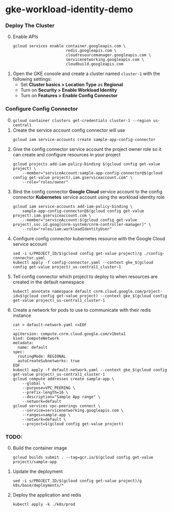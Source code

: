 # gke-workload-identity-demo

### Deploy The Cluster
0. Enable APIs
    ```
    gcloud services enable container.googleapis.com \
                           redis.googleapis.com \
                           cloudresourcemanager.googleapis.com \
                           servicenetworking.googleapis.com \
                           cloudbuild.googleapis.com
    ```
0. Open the GKE console and create a cluster named `cluster-1` with the following settings:
    * Set **Cluster basics > Location Type** as **Regional**
    * Turn on **Security > Enable Workload Identity**
    * Turn on **Features > Enable Config Connector**

### Configure Config Connector
0. `gcloud container clusters get-credentials cluster-1 --region us-central1`
0. Create the service account config connector will use
    ```
    gcloud iam service-accounts create sample-app-config-connector
    ```
0. Give the config connector service account the project owner role so it can create and configure resources in your project
    ```
    gcloud projects add-iam-policy-binding $(gcloud config get-value project) \
        --member="serviceAccount:sample-app-config-connector@$(gcloud config get-value project).iam.gserviceaccount.com" \
        --role="roles/owner"
    ```
0. Bind the config connector **Google Cloud** service account to the config connector **Kubernetes** service account using the workload identity role
    ```
    gcloud iam service-accounts add-iam-policy-binding \
        sample-app-config-connector@$(gcloud config get-value project).iam.gserviceaccount.com \
        --member="serviceAccount:$(gcloud config get-value project).svc.id.goog[cnrm-system/cnrm-controller-manager]" \
        --role="roles/iam.workloadIdentityUser"
    ```
0. Configure config connector kubernetes resource with the Google Cloud service account
    ```
    sed -i s/PROJECT_ID/$(gcloud config get-value project)/g ./config-connector.yaml
    kubectl apply -f config-connector.yaml --context gke_$(gcloud config get-value project)_us-central1_cluster-1
    ```
0. Tell config connector which project to deploy to when resources are created in the default namespace
    ```
    kubectl annotate namespace default cnrm.cloud.google.com/project-id=$(gcloud config get-value project) --context gke_$(gcloud config get-value project)_us-central1_cluster-1
    ```
0. Create a network for pods to use to communicate with their redis instance
    ```
    cat > default-network.yaml <<EOF
    ---
    apiVersion: compute.cnrm.cloud.google.com/v1beta1
    kind: ComputeNetwork
    metadata:
      name: default
    spec:
      routingMode: REGIONAL
      autoCreateSubnetworks: true
    EOF
    kubectl apply -f default-network.yaml --context gke_$(gcloud config get-value project)_us-central1_cluster-1
    gcloud compute addresses create sample-app \
        --global \
        --purpose=VPC_PEERING \
        --prefix-length=16 \
        --description="Sample App range" \
        --network=default
    gcloud services vpc-peerings connect \
        --service=servicenetworking.googleapis.com \
        --ranges=sample-app \
        --network=default \
        --project=$(gcloud config get-value project)
    ```

### TODO:
0. Build the container image
    ```
    gcloud builds submit . --tag=gcr.io/$(gcloud config get-value project)/sample-app
    ```
0. Update the deployment
    ```
    sed -i s/PROJECT_ID/$(gcloud config get-value project)/g k8s/base/deployments/*
    ```
0. Deploy the application and redis
    ```
    kubectl apply -k ./k8s/prod
    ```